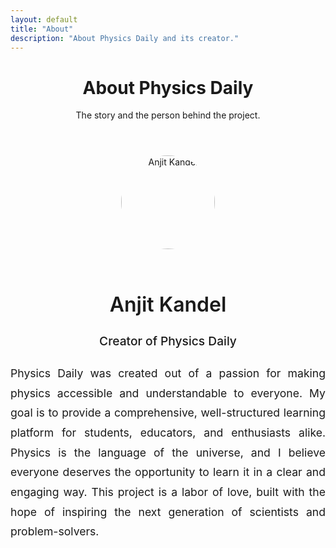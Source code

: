 ```yaml
---
layout: default
title: "About"
description: "About Physics Daily and its creator."
---
```


<header class="header">
    <div class="container">
        <h1>About Physics Daily</h1>
        <p>The story and the person behind the project.</p>
    </div>
</header>

<main class="main-content">
    <div class="container" style="max-width: 800px; margin: 0 auto; text-align: center;">
        <img src="https://via.placeholder.com/150" alt="Anjit Kandel" class="profile-image" style="width: 150px; height: 150px; border-radius: 50%; object-fit: cover; margin-bottom: 1.5rem; border: 4px solid var(--primary-color); box-shadow: var(--shadow-lg);">
        <h2 style="font-size: 2rem; font-weight: 600; color: var(--text-primary); margin-bottom: 0.5rem;">Anjit Kandel</h2>
        <h3 style="font-size: 1.2rem; font-weight: 500; color: var(--primary-color); margin-bottom: 1.5rem;">Creator of Physics Daily</h3>
        <p style="color: var(--text-secondary); font-size: 1.1rem; line-height: 1.8; text-align: justify;">
            Physics Daily was created out of a passion for making physics accessible and understandable to everyone. My goal is to provide a comprehensive, well-structured learning platform for students, educators, and enthusiasts alike. Physics is the language of the universe, and I believe everyone deserves the opportunity to learn it in a clear and engaging way. This project is a labor of love, built with the hope of inspiring the next generation of scientists and problem-solvers.
        </p>
    </div>
</main>
